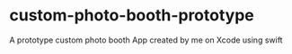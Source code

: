 # custom-photo-booth-prototype
A prototype custom photo booth App created by me on Xcode using swift
